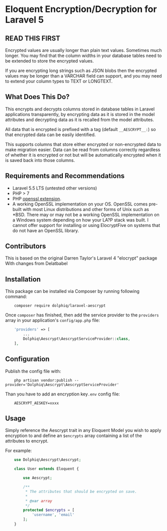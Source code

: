# Eloquent Encryption/Decryption for Laravel 5

## READ THIS FIRST

Encrypted values are usually longer than plain text values.  Sometimes much longer.  You
may find that the column widths in your database tables need to be extended to store the
encrypted values.

If you are encrypting long strings such as JSON blobs then the encrypted values may be
longer than a VARCHAR field can support, and you may need to extend your column types to
TEXT or LONGTEXT.

## What Does This Do?

This encrypts and decrypts columns stored in database tables in Laravel applications
transparently, by encrypting data as it is stored in the model attributes and decrypting
data as it is recalled from the model attributes.

All data that is encrypted is prefixed with a tag (default `__AESCRYPT__:`) so that
encrypted data can be easily identified.

This supports columns that store either encrypted or non-encrypted data to make migration
easier.  Data can be read from columns correctly regardless of whether it is encrypted or
not but will be automatically encrypted when it is saved back into those columns.

## Requirements and Recommendations

* Laravel 5.5 LTS (untested other versions)
* PHP > 7
* PHP [openssl extension](http://php.net/manual/en/book.openssl.php).
* A working OpenSSL implementation on your OS.  OpenSSL comes pre-built with most Linux distributions and other forms of Unix such as *BSD.  There may or may not be a working OpenSSL implementation on a Windows system depending on how your LA?P stack was built.  I cannot offer support for installing or using ElocryptFive on systems that do not have an OpenSSL library.

## Contributors

This is based on the original Darren Taylor's Laravel 4 "elocrypt" package With changes from Delatbabel

## Installation

This package can be installed via Composer by running following command:

```
    composer require dolphiq/laravel-aescrypt
```

Once `composer` has finished, then add the service provider to the `providers` array in your
application's `config/app.php` file:

```php
    'providers' => [
        ...
        Dolphiq\Aescrypt\AescryptServiceProvider::class,
    ],
```


## Configuration

Publish the config file with:

```
    php artisan vendor:publish --provider='Dolphiq\Aescrypt\AescryptServiceProvider'
```

Than you have to add an encryption key`.env` config file:

```
    AESCRYPT_AESKEY=xxxx
```
## Usage

Simply reference the Aescrypt trait in any Eloquent Model you wish to apply encryption to and define
an `$encrypts` array containing a list of the attributes to encrypt.

For example:

```php
    use Dolphiq\Aescrypt\Aescrypt;

    class User extends Eloquent {

        use Aescrypt;

        /**
         * The attributes that should be encrypted on save.
         *
         * @var array
         */
        protected $encrypts = [
            'username', 'email'
        ];
    }
```


